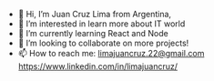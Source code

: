 - 👋 Hi, I’m Juan Cruz Lima from Argentina,
- 👀 I’m interested in learn more about IT world
- 🌱 I’m currently learning React and Node
- 💞️ I’m looking to collaborate on more projects!
- 📫 How to reach me:
limajuancruz.22@gmail.com
https://www.linkedin.com/in/limajuancruz/
     
<!---
jc-22/jc-22 is a ✨ special ✨ repository because its `README.md` (this file) appears on your GitHub profile.
You can click the Preview link to take a look at your changes.
--->
